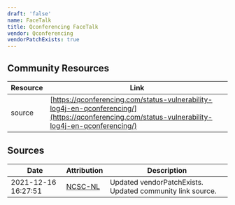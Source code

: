 ```yaml
---
draft: 'false'
name: FaceTalk
title: Qconferencing FaceTalk
vendor: Qconferencing
vendorPatchExists: true
---
```



## Community Resources
| Resource | Link |
| --- | --- |
| source | [https://qconferencing.com/status-vulnerability-log4j-en-qconferencing/](https://qconferencing.com/status-vulnerability-log4j-en-qconferencing/) |


## Sources
| Date | Attribution | Description |
| --- | --- | --- |
| 2021-12-16 16:27:51 | [NCSC-NL](https://github.com/NCSC-NL/log4shell/blob/main/software/README.md) | Updated vendorPatchExists. Updated community link source.  |
